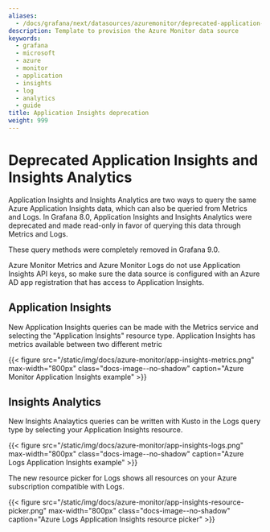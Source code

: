 ```yaml
---
aliases:
  - /docs/grafana/next/datasources/azuremonitor/deprecated-application-insights/
description: Template to provision the Azure Monitor data source
keywords:
  - grafana
  - microsoft
  - azure
  - monitor
  - application
  - insights
  - log
  - analytics
  - guide
title: Application Insights deprecation
weight: 999
---
```


# Deprecated Application Insights and Insights Analytics

Application Insights and Insights Analytics are two ways to query the same Azure Application Insights data, which can also be queried from Metrics and Logs. In Grafana 8.0, Application Insights and Insights Analytics were deprecated and made read-only in favor of querying this data through Metrics and Logs.

These query methods were completely removed in Grafana 9.0.

Azure Monitor Metrics and Azure Monitor Logs do not use Application Insights API keys, so make sure the data source is configured with an Azure AD app registration that has access to Application Insights.

## Application Insights

New Application Insights queries can be made with the Metrics service and selecting the "Application Insights" resource type. Application Insights has metrics available between two different metric

{{< figure src="/static/img/docs/azure-monitor/app-insights-metrics.png" max-width="800px" class="docs-image--no-shadow" caption="Azure Monitor Application Insights example" >}}

## Insights Analytics

New Insights Analaytics queries can be written with Kusto in the Logs query type by selecting your Application Insights resource.

{{< figure src="/static/img/docs/azure-monitor/app-insights-logs.png" max-width="800px" class="docs-image--no-shadow" caption="Azure Logs Application Insights example" >}}

The new resource picker for Logs shows all resources on your Azure subscription compatible with Logs.

{{< figure src="/static/img/docs/azure-monitor/app-insights-resource-picker.png" max-width="800px" class="docs-image--no-shadow" caption="Azure Logs Application Insights resource picker" >}}
